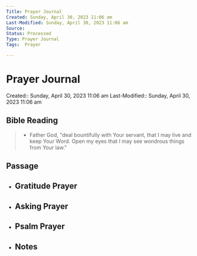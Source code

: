 ```yaml
---
Title: Prayer Journal
Created: Sunday, April 30, 2023 11:06 am
Last-Modified: Sunday, April 30, 2023 11:06 am
Source: 
Status: Processed
Type: Prayer Journal
Tags:  Prayer

---
```


# Prayer Journal

Created:: Sunday, April 30, 2023 11:06 am
Last-Modified:: Sunday, April 30, 2023 11:06 am


## Bible Reading

> * Father God, "deal bountifully with Your servant, that I may live and keep Your Word. Open my eyes that I may see wondrous things from Your law."
	
## Passage


- **Gratitude Prayer**
	- 


- **Asking Prayer**
	- 


- **Psalm Prayer**
	- 


- **Notes**
	- 


